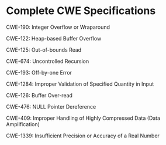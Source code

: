 

# Complete CWE Specifications

CWE-190: Integer Overflow or Wraparound

CWE-122: Heap-based Buffer Overflow

CWE-125: Out-of-bounds Read

CWE-674: Uncontrolled Recursion

CWE-193: Off-by-one Error

CWE-1284: Improper Validation of Specified Quantity in Input

CWE-126: Buffer Over-read

CWE-476: NULL Pointer Dereference

CWE-409: Improper Handling of Highly Compressed Data (Data Amplification)

CWE-1339: Insufficient Precision or Accuracy of a Real Number